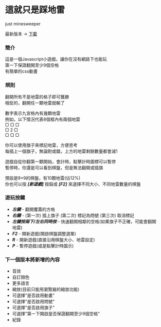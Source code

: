 # 這就只是踩地雷
just minesweeper  

最新版本 -> [下載](https://github.com/dfficult/just-minesweeper/releases/latest)


### 簡介
這是一個Javascript小遊戲，讓你在沒有網路下也能玩  
第一下保證翻開至少9個空格  
有簡單的css動畫  


### 規則

翻開所有不是地雷的格子即可獲勝  
相反的，翻開任一顆地雷就輸了  

數字表示九宮格內有幾顆地雷  
例如，以下情況代表8個框內有兩個地雷  
▢ ▢ ▢  
▢ 2 ▢  
▢ ▢ ▢  
  
你可以使用旗子來標記地雷，方便思考  
每插上一個旗子，無論對或錯，上方的地雷剩餘數量都會減1  

遊戲自從你翻第一顆開始，會計時，點擊計時圖標可以暫停  
暫停時，你還是可以看到棋盤，但是無法翻開或插旗  

預設是9×9的棋盤，有10顆地雷(佔12%)  
你也可以按 ***[新遊戲]*** 按鈕或 ***[F2]*** 來選擇不同大小、不同地雷數量的棋盤  

### 遊玩按鍵

- ***左鍵*** - 翻開覆蓋的方格
- ***右鍵*** - (第一次) 插上旗子
               (第二次) 標記為問號
               (第三次) 取消標記
- ***左鍵按兩下/左右同時按*** - 快速翻開相鄰的空格(如果旗子不正確，可能會翻開地雷)
- ***F2*** - 開新遊戲(開啟棋盤調整選單)
- ***R*** - 開新遊戲(直接沿用棋盤大小、地雷設定)
- ***P*** - 暫停遊戲(或是點擊計時圖示)


###  下一個版本將新增的內容

- 音效
- 自訂顏色
- 更多語言
- 縮放(目前只能用瀏覽器的縮放功能)
- 可選擇"是否啟用動畫"
- 可選擇"是否啟用問號"
- 可選擇"是否啟用旗子"
- 可選擇"第一下開啟是否保證翻開至少9個空格"
- 紀錄
